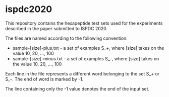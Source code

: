 # ispdc2020

This repository contains the hexapeptide test sets used for the experiments described in the paper submitted to ISPDC 2020.

The files are named according to the following convention:
- sample-[size]-plus.txt - a set of examples S_+, where [size] takes on the value 10, 20, ..., 100
- sample-[size]-minus.txt - a set of examples S_-, where [size] takes on the value 10, 20, ..., 100

Each line in the file represents a different word belonging to the set S_+ or S_-. The end of word is marked by -1.

The line containing only the -1 value denotes the end of the input set.
